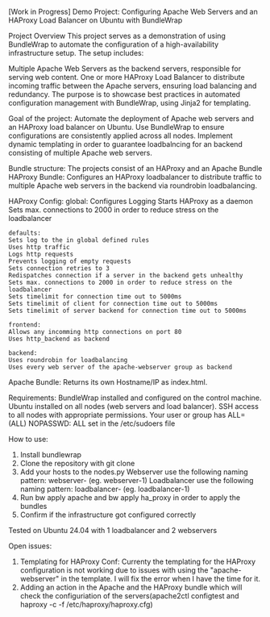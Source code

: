 [Work in Progress] Demo Project: Configuring Apache Web Servers and an HAProxy Load Balancer on Ubuntu with BundleWrap

Project Overview
This project serves as a demonstration of using BundleWrap to automate the configuration of a high-availability infrastructure setup. The setup includes:

Multiple Apache Web Servers as the backend servers, responsible for serving web content.
One or more HAProxy Load Balancer to distribute incoming traffic between the Apache servers, ensuring load balancing and redundancy.
The purpose is to showcase best practices in automated configuration management with BundleWrap, using Jinja2 for templating.

Goal of the project:
Automate the deployment of Apache web servers and an HAProxy load balancer on Ubuntu.
Use BundleWrap to ensure configurations are consistently applied across all nodes.
Implement dynamic templating in order to guarantee loadbalncing for an backend consisting of multiple Apache web servers.

Bundle structure:
The projects consist of an HAProxy and an Apache Bundle
HAProxy Bundle: Configures an HAProxy loadbalancer to distribute traffic to multiple Apache web servers in the backend via roundrobin loadbalancing.

HAProxy Config:
	global:
	Configures Logging
	Starts HAProxy as a daemon
	Sets max. connections to 2000 in order to reduce stress on the loadbalancer
	
	defaults:
	Sets log to the in global defined rules
	Uses http traffic
	Logs http requests
	Prevents logging of empty requests
	Sets connection retries to 3
	Redispatches connection if a server in the backend gets unhealthy
	Sets max. connections to 2000 in order to reduce stress on the loadbalancer
	Sets timelimit for connection time out to 5000ms
	Sets timelimit of client for connection time out to 5000ms
	Sets timelimit of server backend for connection time out to 5000ms
	
	frontend:
	Allows any incomming http connections on port 80
	Uses http_backend as backend
	
	backend:
	Uses roundrobin for loadbalancing
	Uses every web server of the apache-webserver group as backend

Apache Bundle: Returns its own Hostname/IP as index.html.

	 
Requirements:
BundleWrap installed and configured on the control machine.
Ubuntu installed on all nodes (web servers and load balancer).
SSH access to all nodes with appropriate permissions.
Your user or group has ALL=(ALL) NOPASSWD: ALL set in the /etc/sudoers file

How to use:
1. Install bundlewrap
2. Clone the repository with git clone
3. Add your hosts to the nodes.py
	Webserver use the following naming pattern: webserver-<number> (eg. webserver-1)
	Loadbalancer use the following naming pattern: loadbalancer-<number> (eg. loadbalancer-1)
4. Run bw apply apache and bw apply ha_proxy in order to apply the bundles
5. Confirm if the infrastructure got configured correctly

Tested on Ubuntu 24.04 with 1 loadbalancer and 2 webservers

Open issues:
1. Templating for HAProxy Conf:
Currenty the templating for the HAProxy configuration is not working due to issues with using the "apache-webserver" in the template.
I will fix the error when I have the time for it.
2. Adding an action in the Apache and the HAProxy bundle which will check the configuriation of the servers(apache2ctl configtest and haproxy -c -f /etc/haproxy/haproxy.cfg)

